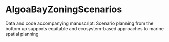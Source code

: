 # AlgoaBayZoningScenarios
Data and code accompanying manuscript: Scenario planning from the bottom up supports equitable and ecosystem-based approaches to marine spatial planning
